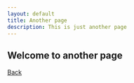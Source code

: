 ```yaml
---
layout: default
title: Another page
description: This is just another page
---
```


## Welcome to another page

[Back](./)
